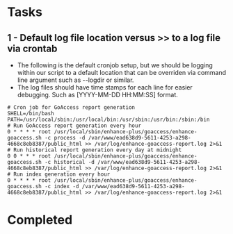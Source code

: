 # Tasks

## 1 - Default log file location versus >> to a log file via crontab
* The following is the default cronjob setup, but we should be logging within our script to a default location that can be overriden via command line argument such as --logdir or similar.
* The log files should have time stamps for each line for easier debugging. Such as [YYYY-MM-DD HH:MM:SS] format.

```
# Cron job for GoAccess report generation
SHELL=/bin/bash
PATH=/usr/local/sbin:/usr/local/bin:/usr/sbin:/usr/bin:/sbin:/bin
# Run GoAccess report generation every hour
0 * * * * root /usr/local/sbin/enhance-plus/goaccess/enhance-goaccess.sh -c process -d /var/www/ead638d9-5611-4253-a298-4668c8eb8387/public_html >> /var/log/enhance-goaccess-report.log 2>&1
# Run historical report generation every day at midnight
0 0 * * * root /usr/local/sbin/enhance-plus/goaccess/enhance-goaccess.sh -c historical -d /var/www/ead638d9-5611-4253-a298-4668c8eb8387/public_html >> /var/log/enhance-goaccess-report.log 2>&1
# Run index generation every hour
0 * * * * root /usr/local/sbin/enhance-plus/goaccess/enhance-goaccess.sh -c index -d /var/www/ead638d9-5611-4253-a298-4668c8eb8387/public_html >> /var/log/enhance-goaccess-report.log 2>&1
```

# Completed